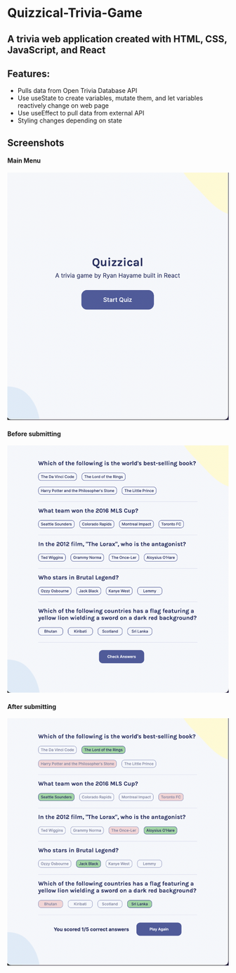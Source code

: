 # Quizzical-Trivia-Game
## A trivia web application created with HTML, CSS, JavaScript, and React

## Features:
- Pulls data from Open Trivia Database API
- Use useState to create variables, mutate them, and let variables reactively change on web page
- Use useEffect to pull data from external API
- Styling changes depending on state

## Screenshots
#### Main Menu
![](/screenshots/1.png)

#### Before submitting
![](/screenshots/2.png)

#### After submitting
![](/screenshots/3.png)

